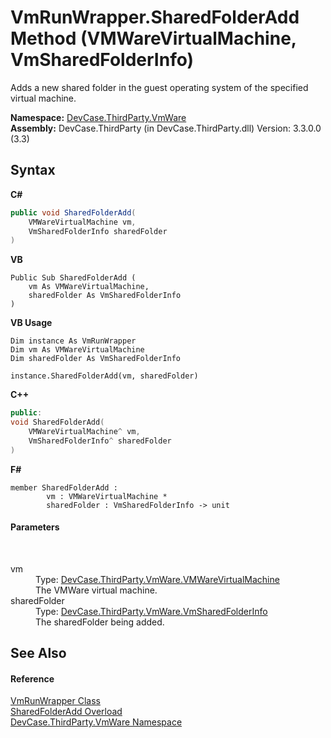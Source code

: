 # VmRunWrapper.SharedFolderAdd Method (VMWareVirtualMachine, VmSharedFolderInfo)
 

Adds a new shared folder in the guest operating system of the specified virtual machine.

**Namespace:**&nbsp;<a href="N_DevCase_ThirdParty_VmWare">DevCase.ThirdParty.VmWare</a><br />**Assembly:**&nbsp;DevCase.ThirdParty (in DevCase.ThirdParty.dll) Version: 3.3.0.0 (3.3)

## Syntax

**C#**<br />
``` C#
public void SharedFolderAdd(
	VMWareVirtualMachine vm,
	VmSharedFolderInfo sharedFolder
)
```

**VB**<br />
``` VB
Public Sub SharedFolderAdd ( 
	vm As VMWareVirtualMachine,
	sharedFolder As VmSharedFolderInfo
)
```

**VB Usage**<br />
``` VB Usage
Dim instance As VmRunWrapper
Dim vm As VMWareVirtualMachine
Dim sharedFolder As VmSharedFolderInfo

instance.SharedFolderAdd(vm, sharedFolder)
```

**C++**<br />
``` C++
public:
void SharedFolderAdd(
	VMWareVirtualMachine^ vm, 
	VmSharedFolderInfo^ sharedFolder
)
```

**F#**<br />
``` F#
member SharedFolderAdd : 
        vm : VMWareVirtualMachine * 
        sharedFolder : VmSharedFolderInfo -> unit 

```


#### Parameters
&nbsp;<dl><dt>vm</dt><dd>Type: <a href="T_DevCase_ThirdParty_VmWare_VMWareVirtualMachine">DevCase.ThirdParty.VmWare.VMWareVirtualMachine</a><br />The VMWare virtual machine.</dd><dt>sharedFolder</dt><dd>Type: <a href="T_DevCase_ThirdParty_VmWare_VmSharedFolderInfo">DevCase.ThirdParty.VmWare.VmSharedFolderInfo</a><br />The sharedFolder being added.</dd></dl>

## See Also


#### Reference
<a href="T_DevCase_ThirdParty_VmWare_VmRunWrapper">VmRunWrapper Class</a><br /><a href="Overload_DevCase_ThirdParty_VmWare_VmRunWrapper_SharedFolderAdd">SharedFolderAdd Overload</a><br /><a href="N_DevCase_ThirdParty_VmWare">DevCase.ThirdParty.VmWare Namespace</a><br />
